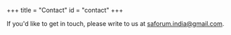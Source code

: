 +++
title = "Contact"
id = "contact"
+++

If you'd like to get in touch, please write to us at [saforum.india@gmail.com](mailto:saforum.india@gmail.com).
